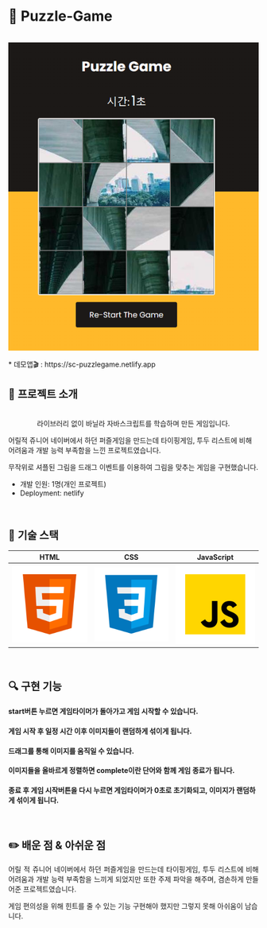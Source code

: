 # 🚩 Puzzle-Game

<p align="center">
  <br>
  <img src="/ReadMe_images/puzzleGame.PNG">
  <br>
</p>
* 데모앱🎬 : https://sc-puzzlegame.netlify.app
<br>

  
## 📌 프로젝트 소개

<p align="center">
  <br>
라이브러리 없이 바닐라 자바스크립트를 학습하며 만든 게임입니다.

어릴적 쥬니어 네이버에서 하던 퍼즐게임을 만드는데 타이핑게임, 투두 리스트에 비해 어려움과 개발 능력 부족함을 느낀 프로젝트였습니다.

무작위로 셔플된 그림을 드래그 이벤트를 이용하여 그림을 맞추는 게임을 구현했습니다.
  
* 개발 인원: 1명(개인 프로젝트)
* Deployment: netlify
</p>

<br>

## 🔨 기술 스택

|    HTML    |     CSS    |  JavaScript  |
| :--------: | :--------: |   :------:   |
|   ![html]  |   ![css]   |    ![js]     |

<br>

## 🔍 구현 기능

#### start버튼 누르면 게임타이머가 돌아가고 게임 시작할 수 있습니다.

#### 게임 시작 후 일정 시간 이후 이미지들이 랜덤하게 섞이게 됩니다.

#### 드래그를 통해 이미지를 움직일 수 있습니다.

#### 이미지들을 올바르게 정렬하면 complete이란 단어와 함께 게임 종료가 됩니다.

#### 종료 후 게임 시작버튼을 다시 누르면 게임타이머가 0초로 초기화되고, 이미지가 랜덤하게 섞이게 됩니다.

<br>

## ✏️ 배운 점 & 아쉬운 점

<p align="justify">
어릴 적 쥬니어 네이버에서 하던 퍼즐게임을 만드는데 타이핑게임, 투두 리스트에 비해 어려움과 개발 능력 부족함을 느끼게 되었지만
또한 주제 파악을 해주며, 겸손하게 만들어준 프로젝트였습니다.

게임 편의성을 위해 힌트를 줄 수 있는 기능 구현해야 했지만 그렇지 못해 아쉬움이 남습니다.
</p>

<br>


[html]: /ReadMe_images/html.svg
[css]: /ReadMe_images/css.svg
[js]: /ReadMe_images/javascript.svg

